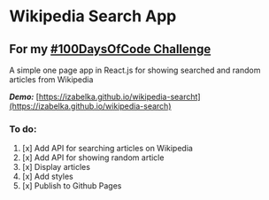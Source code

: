 # Wikipedia Search App

## For my [#100DaysOfCode Challenge](https://github.com/izabelka/100-days-of-code)

A simple one page app in React.js for showing searched and random articles from Wikipedia

***Demo:*** [https://izabelka.github.io/wikipedia-searcht](https://izabelka.github.io/wikipedia-search)

### To do:
1. [x] Add API for searching articles on Wikipedia
2. [x] Add API for showing random article
3. [x] Display articles
4. [x] Add styles
5. [x] Publish to Github Pages
